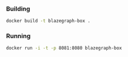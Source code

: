 ### Building

```bash
docker build -t blazegraph-box .
```

### Running

```bash
docker run -i -t -p 8081:8080 blazegraph-box
```
